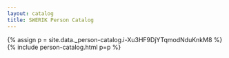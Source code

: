 ```yaml
---
layout: catalog
title: SWERIK Person Catalog
---
```

{% assign p = site.data._person-catalog.i-Xu3HF9DjYTqmodNduKnkM8 %}
{% include person-catalog.html p=p %}

